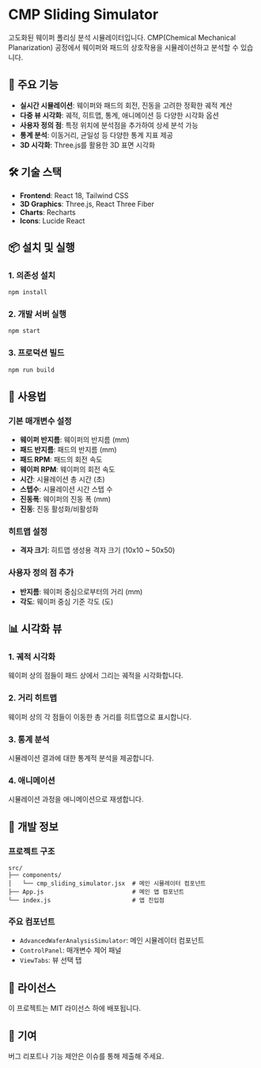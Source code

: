 # CMP Sliding Simulator

고도화된 웨이퍼 폴리싱 분석 시뮬레이터입니다. CMP(Chemical Mechanical Planarization) 공정에서 웨이퍼와 패드의 상호작용을 시뮬레이션하고 분석할 수 있습니다.

## 🚀 주요 기능

- **실시간 시뮬레이션**: 웨이퍼와 패드의 회전, 진동을 고려한 정확한 궤적 계산
- **다중 뷰 시각화**: 궤적, 히트맵, 통계, 애니메이션 등 다양한 시각화 옵션
- **사용자 정의 점**: 특정 위치에 분석점을 추가하여 상세 분석 가능
- **통계 분석**: 이동거리, 균일성 등 다양한 통계 지표 제공
- **3D 시각화**: Three.js를 활용한 3D 표면 시각화

## 🛠️ 기술 스택

- **Frontend**: React 18, Tailwind CSS
- **3D Graphics**: Three.js, React Three Fiber
- **Charts**: Recharts
- **Icons**: Lucide React

## 📦 설치 및 실행

### 1. 의존성 설치
```bash
npm install
```

### 2. 개발 서버 실행
```bash
npm start
```

### 3. 프로덕션 빌드
```bash
npm run build
```

## 🎯 사용법

### 기본 매개변수 설정
- **웨이퍼 반지름**: 웨이퍼의 반지름 (mm)
- **패드 반지름**: 패드의 반지름 (mm)
- **패드 RPM**: 패드의 회전 속도
- **웨이퍼 RPM**: 웨이퍼의 회전 속도
- **시간**: 시뮬레이션 총 시간 (초)
- **스텝수**: 시뮬레이션 시간 스텝 수
- **진동폭**: 웨이퍼의 진동 폭 (mm)
- **진동**: 진동 활성화/비활성화

### 히트맵 설정
- **격자 크기**: 히트맵 생성용 격자 크기 (10x10 ~ 50x50)

### 사용자 정의 점 추가
- **반지름**: 웨이퍼 중심으로부터의 거리 (mm)
- **각도**: 웨이퍼 중심 기준 각도 (도)

## 📊 시각화 뷰

### 1. 궤적 시각화
웨이퍼 상의 점들이 패드 상에서 그리는 궤적을 시각화합니다.

### 2. 거리 히트맵
웨이퍼 상의 각 점들이 이동한 총 거리를 히트맵으로 표시합니다.

### 3. 통계 분석
시뮬레이션 결과에 대한 통계적 분석을 제공합니다.

### 4. 애니메이션
시뮬레이션 과정을 애니메이션으로 재생합니다.

## 🔧 개발 정보

### 프로젝트 구조
```
src/
├── components/
│   └── cmp_sliding_simulator.jsx  # 메인 시뮬레이터 컴포넌트
├── App.js                         # 메인 앱 컴포넌트
└── index.js                       # 앱 진입점
```

### 주요 컴포넌트
- `AdvancedWaferAnalysisSimulator`: 메인 시뮬레이터 컴포넌트
- `ControlPanel`: 매개변수 제어 패널
- `ViewTabs`: 뷰 선택 탭

## 📝 라이선스

이 프로젝트는 MIT 라이선스 하에 배포됩니다.

## 🤝 기여

버그 리포트나 기능 제안은 이슈를 통해 제출해 주세요. 